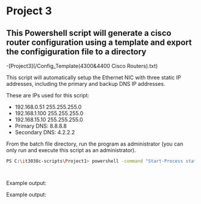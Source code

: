 # Project 3

## This Powershell script will generate a cisco router configuration using a template and export the configiguration file to a directory 

-[Project3](/Config_Template(4300&4400 Cisco Routers).txt)

This script will automatically setup the Ethernet NIC with three static IP addresses, including the primary and backup DNS IP addresses.

These are IPs used for this script: 
- 192.168.0.51 255.255.255.0
- 192.168.1.100 255.255.255.0
- 192.168.15.10 255.255.255.0
- Primary DNS: 8.8.8.8
- Secondary DNS: 4.2.2.2

From the batch file directory, run the program as administrator (you can only run and execute this script as an administrator).

```bash
PS C:\it3038c-scripts\Project1> powershell -command "Start-Process staticDNS_dhcp.bat -Verb runas" 
```



```bash

```

```bash

```
Example output: 
 

Example output:

```bash

```


